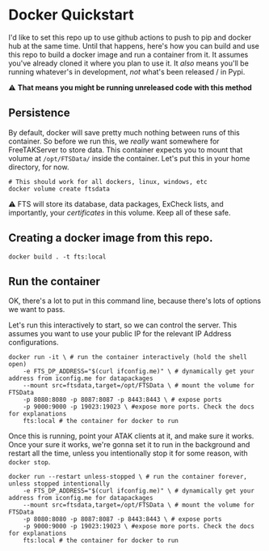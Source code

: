 # Docker Quickstart
I'd like to set this repo up to use github actions to push to pip and docker hub at the same time. Until that happens, here's how you can build and use this repo to build a docker image and run a container from it. It assumes you've already cloned it where you plan to use it. It _also_ means you'll be running whatever's in development, _not_ what's been released / in Pypi. 

:warning: **That means you might be running unreleased code with this method**

## Persistence
By default, docker will save pretty much nothing between runs of this container. So before we run this, we _really_ want somewhere for FreeTAKServer to store data. This container expects you to mount that volume at `/opt/FTSData/` inside the container. Let's put this in your home directory, for now. 

```shell
# This should work for all dockers, linux, windows, etc
docker volume create ftsdata 
```

:warning: FTS will store its database, data packages, ExCheck lists, and importantly, your _certificates_ in this volume. Keep all of these safe. 

## Creating a docker image from this repo.
`docker build . -t fts:local`

## Run the container
OK, there's a lot to put in this command line, because there's lots of options we want to pass.

Let's run this interactively to start, so we can control the server. This assumes you want to use your public IP for the relevant IP Address configurations.

```shell
docker run -it \ # run the container interactively (hold the shell open)
	-e FTS_DP_ADDRESS="$(curl ifconfig.me)" \ # dynamically get your address from iconfig.me for datapackages
	--mount src=ftsdata,target=/opt/FTSData \ # mount the volume for FTSData
	-p 8080:8080 -p 8087:8087 -p 8443:8443 \ # expose ports
	-p 9000:9000 -p 19023:19023 \ #expose more ports. Check the docs for explanations
	fts:local # the container for docker to run
```

Once this is running, point your ATAK clients at it, and make sure it works. Once your sure it works, we're gonna set it to run in the background and restart all the time, unless you intentionally stop it for some reason, with `docker stop`. 

```shell 
docker run --restart unless-stopped \ # run the container forever, unless stopped intentionally
	-e FTS_DP_ADDRESS="$(curl ifconfig.me)" \ # dynamically get your address from iconfig.me for datapackages
	--mount src=ftsdata,target=/opt/FTSData \ # mount the volume for FTSData
	-p 8080:8080 -p 8087:8087 -p 8443:8443 \ # expose ports
	-p 9000:9000 -p 19023:19023 \ #expose more ports. Check the docs for explanations
	fts:local # the container for docker to run
```